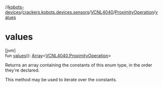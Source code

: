 //[kobots-devices](../../../../index.md)/[crackers.kobots.devices.sensors](../../index.md)/[VCNL4040](../index.md)/[ProximityOperation](index.md)/[values](values.md)

# values

[jvm]\
fun [values](values.md)(): [Array](https://kotlinlang.org/api/latest/jvm/stdlib/kotlin/-array/index.html)&lt;[VCNL4040.ProximityOperation](index.md)&gt;

Returns an array containing the constants of this enum type, in the order they're declared.

This method may be used to iterate over the constants.
